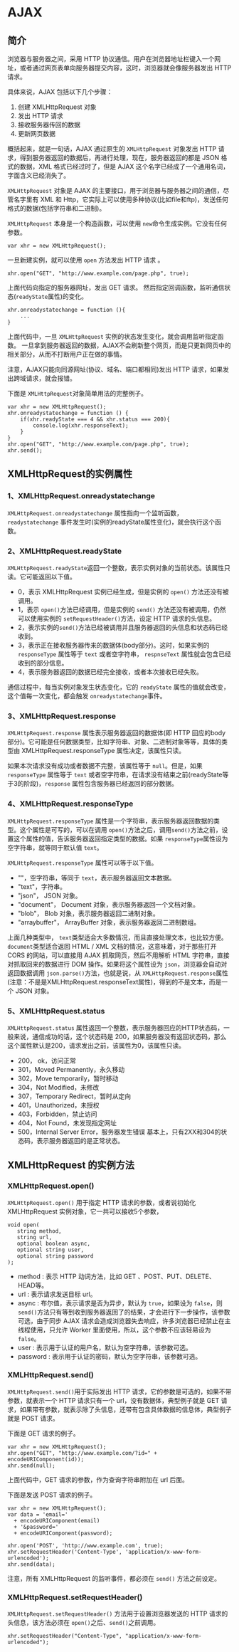 # AJAX
## 简介
浏览器与服务器之间，采用 HTTP 协议通信。用户在浏览器地址栏键入一个网址，或者通过网页表单向服务器提交内容，这时，浏览器就会像服务器发出 HTTP 请求。


具体来说，AJAX 包括以下几个步骤：
1. 创建 XMLHttpRequest 对象
2. 发出 HTTP 请求
3. 接收服务器传回的数据
4. 更新网页数据

概括起来，就是一句话，AJAX 通过原生的 `XMLHttpRequest` 对象发出 HTTP 请求，得到服务器返回的数据后，再进行处理，现在，服务器返回的都是 JSON 格式的数据，XML 格式已经过时了，但是 AJAX 这个名字已经成了一个通用名词，字面含义已经消失了。

`XMLHttpRequest` 对象是 AJAX 的主要接口，用于浏览器与服务器之间的通信，尽管名字里有 XML 和 Http，它实际上可以使用多种协议(比如file和ftp)，发送任何格式的数据(包括字符串和二进制)。

`XMLHttpRequest` 本身是一个构造函数，可以使用 `new`命令生成实例。它没有任何参数。
```
var xhr = new XMLHttpRequest();
```
一旦新建实例，就可以使用  `open` 方法发出 HTTP 请求 。
```
xhr.open("GET", "http://www.example.com/page.php", true);
```
上面代码向指定的服务器网址，发出 GET 请求。
然后指定回调函数，监听通信状态(`readyState`属性)的变化。
```
xhr.onreadystatechange = function (){
	...
}
```
上面代码中，一旦  `XMLHttpRequest` 实例的状态发生变化，就会调用监听指定函数。
一旦拿到服务器返回的数据，AJAX不会刷新整个网页，而是只更新网页中的相关部分，从而不打断用户正在做的事情。

注意，AJAX只能向同源网址(协议、域名、端口都相同)发出 HTTP 请求，如果发出跨域请求，就会报错。

下面是 `XMLHttpRequest`对象简单用法的完整例子。

```
var xhr = new XMLHttpRequest();
xhr.onreadystatechange = function () {
    if(xhr.readyState === 4 && xhr.status === 200){
        console.log(xhr.responseText);
    }
}
xhr.open("GET", "http://www.example.com/page.php", true);
xhr.send();
```

## XMLHttpRequest的实例属性
### 1、XMLHttpRequest.onreadystatechange
`XMLHttpRequest.onreadystatechange` 属性指向一个监听函数，`readystatechange` 事件发生时(实例的readyState属性变化)，就会执行这个函数。

### 2、XMLHttpRequest.readyState
`XMLHttpRequest.readyState`返回一个整数，表示实例对象的当前状态。该属性只读。它可能返回以下值。
+ 0，表示 XMLHttpRequest 实例已经生成，但是实例的 `open()` 方法还没有被调用。
+ 1，表示 `open()`方法已经调用，但是实例的 `send()` 方法还没有被调用，仍然可以使用实例的 `setRequestHeader()`方法，设定 HTTP 请求的头信息。
+ 2，表示实例的`send()`方法已经被调用并且服务器返回的头信息和状态码已经收到。
+ 3，表示正在接收服务器传来的数据体(body部分)。这时，如果实例的 `responseType` 属性等于 `text` 或者空字符串， `respnseText` 属性就会包含已经收到的部分信息。
+ 4，表示服务器返回的数据已经完全接收，或者本次接收已经失败。

通信过程中，每当实例对象发生状态变化，它的 `readyState` 属性的值就会改变，这个值每一次变化，都会触发 `onreadystatechange`事件。
### 3、XMLHttpRequest.response
`XMLHttpRequest.response` 属性表示服务器返回的数据体(即 HTTP 回应的body部分)。它可能是任何数据类型，比如字符串、对象、二进制对象等等，具体的类型由 XMLHttpRequest.responseType 属性决定，该属性只读。

如果本次请求没有成功或者数据不完整，该属性等于 `null`。但是，如果 `responseType` 属性等于 `text` 或者空字符串，在请求没有结束之前(readyState等于3的阶段)，`response` 属性包含服务器已经返回的部分数据。
### 4、XMLHttpRequest.responseType
`XMLHttpRequest.responseType` 属性是一个字符串，表示服务器返回数据的类型。这个属性是可写的，可以在调用 `open()`方法之后，调用`send()`方法之前，设置这个属性的值，告诉服务器返回指定类型的数据。如果 `responseType`属性设为空字符串，就等同于默认值 `text`。

`XMLHttpRequest.responseType` 属性可以等于以下值。
+ ""，空字符串，等同于 `text`，表示服务器返回文本数据。
+ "text"，字符串。
+ "json"， JSON 对象。
+ "document"， Document 对象，表示服务器返回一个文档对象。
+ "blob"， Blob 对象，表示服务器返回二进制对象。
+ "arraybuffer"， ArrayBuffer 对象，表示服务器返回二进制数组。

上面几种类型中， `text`类型适合大多数情况，而且直接处理文本，也比较方便。`document`类型适合返回 HTML / XML 文档的情况，这意味着，对于那些打开 CORS 的网站，可以直接用 AJAX 抓取网页，然后不用解析 HTML 字符串，直接对抓取回来的数据进行 DOM 操作。如果将这个属性设为 `json`，浏览器会自动对返回数据调用 `json.parse()`方法，也就是说，从 `XMLHttpRequest.response`属性(注意：不是是XMLHttpRequest.responseText属性)，得到的不是文本，而是一个 JSON 对象。
### 5、XMLHttpRequest.status
`XMLHttpRequest.status` 属性返回一个整数，表示服务器回应的HTTP状态码，一般来说，通信成功的话，这个状态码是 200，如果服务器没有返回状态码，那么这个属性默认是200，请求发出之前，该属性为0，该属性只读。
+ 200， ok，访问正常
+ 301，Moved Permanently，永久移动
+ 302，Move temporarily，暂时移动
+ 304，Not Modified，未修改
+ 307，Temporary Redirect，暂时从定向
+ 401，Unauthorized，未授权
+ 403，Forbidden，禁止访问
+ 404，Not Found，未发现指定网址
+ 500，Internal Server Error，服务器发生错误
基本上，只有2XX和304的状态码，表示服务器返回的是正常状态。

## XMLHttpRequest 的实例方法
### XMLHttpRequest.open()
`XMLHttpRequest.open()` 用于指定 HTTP 请求的参数，或者说初始化 XMLHttpRequest 实例对象，它一共可以接收5个参数，
```
void open(
   string method,
   string url,
   optional boolean async,
   optional string user,
   optional string password
);
```
+ method : 表示 HTTP 动词方法，比如 GET 、POST、PUT、DELETE、HEAD等。
+ url : 表示请求发送目标 url。
+ async : 布尔值，表示请求是否为异步，默认为 `true`，如果设为 `false`，则 `send()`方法只有等到收到服务器返回了的结果，才会进行下一步操作，该参数可选，由于同步 AJAX 请求会造成浏览器失去响应，许多浏览器已经禁止在主线程使用，只允许 Worker 里面使用，所以，这个参数不应该轻易设为 `false`。
+ user : 表示用于认证的用户名，默认为空字符串，该参数可选。
+ password : 表示用于认证的密码，默认为空字符串，该参数可选。
### XMLHttpRequest.send()
`XMLHttpRequest.send()`用于实际发出 HTTP 请求，它的参数是可选的，如果不带参数，就表示一个 HTTP 请求只有一个 url，没有数据体，典型例子就是 GET 请求，如果带有参数，就表示除了头信息，还带有包含具体数据的信息体，典型例子就是 POST 请求。

下面是 GET 请求的例子。
```
var xhr = new XMLHttpRequest();
xhr.open("GET", "http://www.example.com/?id=" + encodeURIComponent(id));
xhr.send(null);
```
上面代码中，GET 请求的参数，作为查询字符串附加在 url 后面。

下面是发送 POST 请求的例子。
```
var xhr = new XMLHttpRequest();
var data = 'email='
  + encodeURIComponent(email)
  + '&password='
  + encodeURIComponent(password);

xhr.open('POST', 'http://www.example.com', true);
xhr.setRequestHeader('Content-Type', 'application/x-www-form-urlencoded');
xhr.send(data);
```
注意，所有 XMLHttpRequest 的监听事件，都必须在 `send()` 方法之前设定。
### XMLHttpRequest.setRequestHeader()
`XMLHttpRequest.setRequestHeader()` 方法用于设置浏览器发送的 HTTP 请求的头信息，该方法必须在 `open()`之后、`send()`之前调用。
```
xhr.setRequestHeader("Content-Type", "application/x-www-form-urlencoded");
```
